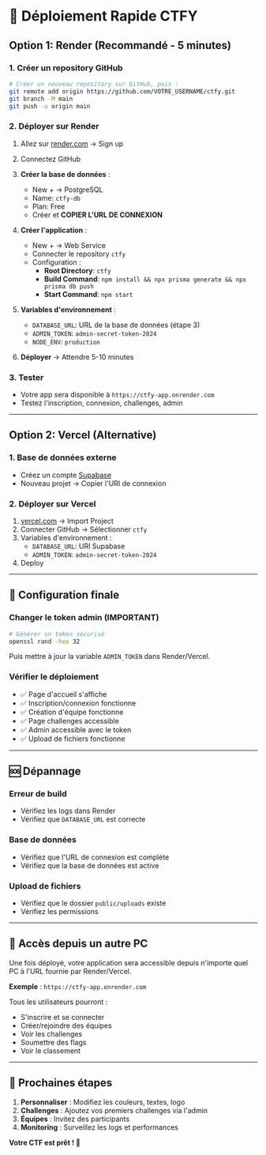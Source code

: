 # 🚀 Déploiement Rapide CTFY

## Option 1: Render (Recommandé - 5 minutes)

### 1. Créer un repository GitHub
```bash
# Créer un nouveau repository sur GitHub, puis :
git remote add origin https://github.com/VOTRE_USERNAME/ctfy.git
git branch -M main
git push -u origin main
```

### 2. Déployer sur Render
1. Allez sur [render.com](https://render.com) → Sign up
2. Connectez GitHub
3. **Créer la base de données** :
   - New + → PostgreSQL
   - Name: `ctfy-db`
   - Plan: Free
   - Créer et **COPIER L'URL DE CONNEXION**

4. **Créer l'application** :
   - New + → Web Service
   - Connecter le repository `ctfy`
   - Configuration :
     - **Root Directory**: `ctfy`
     - **Build Command**: `npm install && npx prisma generate && npx prisma db push`
     - **Start Command**: `npm start`

5. **Variables d'environnement** :
   - `DATABASE_URL`: URL de la base de données (étape 3)
   - `ADMIN_TOKEN`: `admin-secret-token-2024`
   - `NODE_ENV`: `production`

6. **Déployer** → Attendre 5-10 minutes

### 3. Tester
- Votre app sera disponible à `https://ctfy-app.onrender.com`
- Testez l'inscription, connexion, challenges, admin

---

## Option 2: Vercel (Alternative)

### 1. Base de données externe
- Créez un compte [Supabase](https://supabase.com)
- Nouveau projet → Copier l'URI de connexion

### 2. Déployer sur Vercel
1. [vercel.com](https://vercel.com) → Import Project
2. Connecter GitHub → Sélectionner `ctfy`
3. Variables d'environnement :
   - `DATABASE_URL`: URI Supabase
   - `ADMIN_TOKEN`: `admin-secret-token-2024`
4. Deploy

---

## 🔧 Configuration finale

### Changer le token admin (IMPORTANT)
```bash
# Générer un token sécurisé
openssl rand -hex 32
```
Puis mettre à jour la variable `ADMIN_TOKEN` dans Render/Vercel.

### Vérifier le déploiement
- ✅ Page d'accueil s'affiche
- ✅ Inscription/connexion fonctionne
- ✅ Création d'équipe fonctionne
- ✅ Page challenges accessible
- ✅ Admin accessible avec le token
- ✅ Upload de fichiers fonctionne

---

## 🆘 Dépannage

### Erreur de build
- Vérifiez les logs dans Render
- Vérifiez que `DATABASE_URL` est correcte

### Base de données
- Vérifiez que l'URL de connexion est complète
- Vérifiez que la base de données est active

### Upload de fichiers
- Vérifiez que le dossier `public/uploads` existe
- Vérifiez les permissions

---

## 📱 Accès depuis un autre PC

Une fois déployé, votre application sera accessible depuis n'importe quel PC à l'URL fournie par Render/Vercel.

**Exemple** : `https://ctfy-app.onrender.com`

Tous les utilisateurs pourront :
- S'inscrire et se connecter
- Créer/rejoindre des équipes
- Voir les challenges
- Soumettre des flags
- Voir le classement

---

## 🎯 Prochaines étapes

1. **Personnaliser** : Modifiez les couleurs, textes, logo
2. **Challenges** : Ajoutez vos premiers challenges via l'admin
3. **Équipes** : Invitez des participants
4. **Monitoring** : Surveillez les logs et performances

**Votre CTF est prêt ! 🎉**
